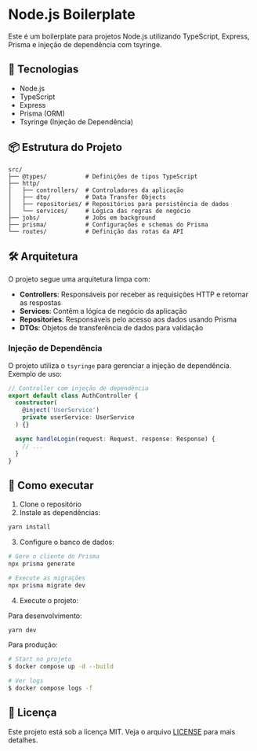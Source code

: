 # Node.js Boilerplate

Este é um boilerplate para projetos Node.js utilizando TypeScript, Express, Prisma e injeção de dependência com tsyringe.

## 🚀 Tecnologias

- Node.js
- TypeScript
- Express
- Prisma (ORM)
- Tsyringe (Injeção de Dependência)

## 📦 Estrutura do Projeto

```
src/
├── @types/           # Definições de tipos TypeScript
├── http/
│   ├── controllers/  # Controladores da aplicação
│   ├── dto/          # Data Transfer Objects
│   ├── repositories/ # Repositórios para persistência de dados
│   └── services/     # Lógica das regras de negócio
├── jobs/             # Jobs em background
├── prisma/           # Configurações e schemas do Prisma
└── routes/           # Definição das rotas da API
```

## 🛠️ Arquitetura

O projeto segue uma arquitetura limpa com:

- **Controllers**: Responsáveis por receber as requisições HTTP e retornar as respostas
- **Services**: Contêm a lógica de negócio da aplicação
- **Repositories**: Responsáveis pelo acesso aos dados usando Prisma
- **DTOs**: Objetos de transferência de dados para validação

### Injeção de Dependência

O projeto utiliza o `tsyringe` para gerenciar a injeção de dependência. Exemplo de uso:

```typescript
// Controller com injeção de dependência
export default class AuthController {
  constructor(
    @inject('UserService')
    private userService: UserService
  ) {}

  async handleLogin(request: Request, response: Response) {
    // ...
  }
}
```

## 🚀 Como executar

1. Clone o repositório
2. Instale as dependências:
```bash
yarn install
```

3. Configure o banco de dados:
```bash
# Gere o cliente do Prisma
npx prisma generate

# Execute as migrações
npx prisma migrate dev
```

4. Execute o projeto:

Para desenvolvimento:
```bash
yarn dev
```

Para produção:
```bash
# Start no projeto
$ docker compose up -d --build

# Ver logs
$ docker compose logs -f
```

## 📝 Licença

Este projeto está sob a licença MIT. Veja o arquivo [LICENSE](LICENSE) para mais detalhes.
